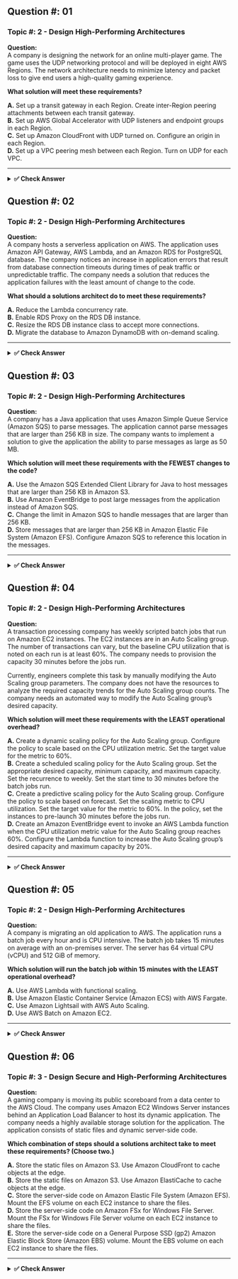 ## Question #: 01
### Topic #: 2 - Design High-Performing Architectures

**Question:**  
A company is designing the network for an online multi-player game. The game uses the UDP networking protocol and will be deployed in eight AWS Regions. The network architecture needs to minimize latency and packet loss to give end users a high-quality gaming experience.

**What solution will meet these requirements?**

**A.** Set up a transit gateway in each Region. Create inter-Region peering attachments between each transit gateway.  
**B.** Set up AWS Global Accelerator with UDP listeners and endpoint groups in each Region.  
**C.** Set up Amazon CloudFront with UDP turned on. Configure an origin in each Region.  
**D.** Set up a VPC peering mesh between each Region. Turn on UDP for each VPC.

---
<details>
<summary><strong>✅ Check Answer</strong></summary>

### ✅ Correct Answer: **B. Set up AWS Global Accelerator with UDP listeners and endpoint groups in each Region.**

---

### 📘 Explanation:

AWS **Global Accelerator** is specifically designed for applications that require **low latency**, **minimal packet loss**, and **high availability** — exactly what online multiplayer games demand. It uses the **AWS global network infrastructure**, allowing user requests to enter the AWS backbone at the nearest edge location and travel over the optimized network path.

#### Benefits of Global Accelerator:
- Supports **UDP** traffic (critical for real-time gaming).
- Automatically routes traffic to the **nearest healthy endpoint** in the designated Region.
- Provides **regional failover**, improving fault tolerance.
- Minimizes **internet hops**, improving performance compared to standard public internet routing.

---

### 🔗 References:

- AWS Global Accelerator official documentation:  
  https://docs.aws.amazon.com/global-accelerator/latest/dg/introduction-what-is-global-accelerator.html

- Related discussion on ExamTopics:  
  https://www.examtopics.com/discussions/amazon/view/100130-exam-aws-certified-solutions-architect-associate-saa-c03/  
  https://www.examtopics.com/discussions/amazon/view/100197-exam-aws-certified-solutions-architect-associate-saa-c03/

</details>

## Question #: 02
### Topic #: 2 - Design High-Performing Architectures

**Question:**  
A company hosts a serverless application on AWS. The application uses Amazon API Gateway, AWS Lambda, and an Amazon RDS for PostgreSQL database. The company notices an increase in application errors that result from database connection timeouts during times of peak traffic or unpredictable traffic. The company needs a solution that reduces the application failures with the least amount of change to the code.

**What should a solutions architect do to meet these requirements?**

**A.** Reduce the Lambda concurrency rate.  
**B.** Enable RDS Proxy on the RDS DB instance.  
**C.** Resize the RDS DB instance class to accept more connections.  
**D.** Migrate the database to Amazon DynamoDB with on-demand scaling.

---
<details>
<summary><strong>✅ Check Answer</strong></summary>

### ✅ Correct Answer: **B. Enable RDS Proxy on the RDS DB instance.**

---

### 📘 Explanation:

When using AWS Lambda with Amazon RDS, a common challenge is **managing database connections**, especially during **traffic spikes**. Each Lambda invocation can potentially open a new database connection, quickly exhausting the connection pool of the RDS instance.

#### ✅ Why RDS Proxy is the best choice:
- **Manages and pools connections** efficiently.
- Helps avoid **connection exhaustion** during high concurrency.
- Requires **minimal code changes** (in most cases, just updating connection settings).
- **Improves database scalability and resilience** for serverless apps.

#### 🚫 Why not the others?
- **A. Reduce Lambda concurrency rate** – Might limit scalability and won't solve the root problem.
- **C. Resize RDS instance** – Helps temporarily but doesn't solve connection storming from Lambda.
- **D. Migrate to DynamoDB** – A large change in architecture; not minimal or quick.

---

### 🔗 References:

- AWS Docs – [Using Amazon RDS Proxy with AWS Lambda](https://docs.aws.amazon.com/lambda/latest/dg/services-rds.html)  
- AWS Docs – [Amazon RDS Proxy](https://docs.aws.amazon.com/rds/latest/UserGuide/rds-proxy.html)  
- ExamTopics Discussions:  
  https://www.examtopics.com/discussions/amazon/view/83199-exam-aws-certified-solutions-architect-associate-saa-c02/


</details>

## Question #: 03
### Topic #: 2 - Design High-Performing Architectures

**Question:**  
A company has a Java application that uses Amazon Simple Queue Service (Amazon SQS) to parse messages. The application cannot parse messages that are larger than 256 KB in size. The company wants to implement a solution to give the application the ability to parse messages as large as 50 MB.

**Which solution will meet these requirements with the FEWEST changes to the code?**

**A.** Use the Amazon SQS Extended Client Library for Java to host messages that are larger than 256 KB in Amazon S3.  
**B.** Use Amazon EventBridge to post large messages from the application instead of Amazon SQS.  
**C.** Change the limit in Amazon SQS to handle messages that are larger than 256 KB.  
**D.** Store messages that are larger than 256 KB in Amazon Elastic File System (Amazon EFS). Configure Amazon SQS to reference this location in the messages.

---
<details>
<summary><strong>✅ Check Answer</strong></summary>

### ✅ Correct Answer: **A. Use the Amazon SQS Extended Client Library for Java to host messages that are larger than 256 KB in Amazon S3.**

---

### 📘 Explanation:

Amazon SQS has a **hard limit of 256 KB** for message size. If your application needs to send **larger messages (up to 2 GB)**, you must store the message payload **externally** and send a reference to it via SQS.

#### ✅ Why Option A is Correct:
- AWS provides the **Amazon SQS Extended Client Library for Java**, which seamlessly stores large message payloads in **Amazon S3**, and sends a pointer (reference) through SQS.
- This **minimizes code changes** and integrates smoothly into existing SQS-based Java applications.
- Allows messages up to **2 GB** in size (well above the 50 MB needed).

#### 🚫 Why not the others?
- **B. EventBridge** is not designed for large message payloads (limit is 256 KB as well).
- **C.** You **cannot change the 256 KB limit** on SQS — it’s a hard service limit.
- **D.** Amazon SQS cannot directly reference Amazon EFS files in its message body — this would require **custom logic** and **significant code changes**.

---

### 🔗 References:

- AWS Docs – [Amazon SQS Extended Client Library for Java](https://docs.aws.amazon.com/AWSSimpleQueueService/latest/SQSDeveloperGuide/sqs-s3-messages.html)  
- ExamTopics Discussion:  
  https://www.examtopics.com/discussions/amazon/view/100202-exam-aws-certified-solutions-architect-associate-saa-c03/

</details>

## Question #: 04
### Topic #: 2 - Design High-Performing Architectures

**Question:**  
A transaction processing company has weekly scripted batch jobs that run on Amazon EC2 instances. The EC2 instances are in an Auto Scaling group. The number of transactions can vary, but the baseline CPU utilization that is noted on each run is at least 60%. The company needs to provision the capacity 30 minutes before the jobs run.

Currently, engineers complete this task by manually modifying the Auto Scaling group parameters. The company does not have the resources to analyze the required capacity trends for the Auto Scaling group counts. The company needs an automated way to modify the Auto Scaling group’s desired capacity.

**Which solution will meet these requirements with the LEAST operational overhead?**

**A.** Create a dynamic scaling policy for the Auto Scaling group. Configure the policy to scale based on the CPU utilization metric. Set the target value for the metric to 60%.  
**B.** Create a scheduled scaling policy for the Auto Scaling group. Set the appropriate desired capacity, minimum capacity, and maximum capacity. Set the recurrence to weekly. Set the start time to 30 minutes before the batch jobs run.  
**C.** Create a predictive scaling policy for the Auto Scaling group. Configure the policy to scale based on forecast. Set the scaling metric to CPU utilization. Set the target value for the metric to 60%. In the policy, set the instances to pre-launch 30 minutes before the jobs run.  
**D.** Create an Amazon EventBridge event to invoke an AWS Lambda function when the CPU utilization metric value for the Auto Scaling group reaches 60%. Configure the Lambda function to increase the Auto Scaling group’s desired capacity and maximum capacity by 20%.

---

<details>
<summary><strong>✅ Check Answer</strong></summary>

---

### ✅ Correct Answer: **C. Create a predictive scaling policy for the Auto Scaling group. Configure the policy to scale based on forecast. Set the scaling metric to CPU utilization. Set the target value for the metric to 60%. In the policy, set the instances to pre-launch 30 minutes before the jobs run.**

---

### 📘 Explanation:

**Predictive scaling** in EC2 Auto Scaling uses machine learning to forecast future traffic trends and automatically adjusts capacity ahead of time. Since the batch jobs are **weekly and follow a consistent pattern**, predictive scaling is **ideal** because it can pre-launch instances **30 minutes before the jobs start**, without manual intervention or needing additional resources to analyze trends.

#### ✅ Why Option C is Correct:
- Predictive scaling is designed to detect patterns and launch instances in advance, minimizing latency or startup lag.
- Minimal operational overhead — no manual intervention is required once it's configured.
- Supports the use case where usage trends (like scheduled jobs) are predictable and repetitive.

#### 🚫 Why not the others?
- **A.** Dynamic scaling only reacts to real-time metrics and does not pre-launch instances.
- **B.** Scheduled scaling requires manual updates and is slightly less efficient than predictive.
- **D.** EventBridge + Lambda adds unnecessary complexity and overhead.

---

### 🔗 References:

- AWS Docs – [Predictive Scaling for EC2 Auto Scaling](https://docs.aws.amazon.com/autoscaling/ec2/userguide/ec2-auto-scaling-predictive-scaling.html)  
- ExamTopics Discussion:  
  [https://www.examtopics.com/discussions/amazon/view/100204-exam-aws-certified-solutions-architect-associate-saa-c03/](https://www.examtopics.com/discussions/amazon/view/100204-exam-aws-certified-solutions-architect-associate-saa-c03/)
</details>

## Question #: 05
### Topic #: 2 - Design High-Performing Architectures

**Question:**  
A company is migrating an old application to AWS. The application runs a batch job every hour and is CPU intensive. The batch job takes 15 minutes on average with an on-premises server. The server has 64 virtual CPU (vCPU) and 512 GiB of memory.

**Which solution will run the batch job within 15 minutes with the LEAST operational overhead?**

**A.** Use AWS Lambda with functional scaling.  
**B.** Use Amazon Elastic Container Service (Amazon ECS) with AWS Fargate.  
**C.** Use Amazon Lightsail with AWS Auto Scaling.  
**D.** Use AWS Batch on Amazon EC2.

---

<details>
<summary><strong>✅ Check Answer</strong></summary>

---

### ✅ Correct Answer: **D. Use AWS Batch on Amazon EC2**

---

### 📘 Explanation:

#### ✅ Why Option D is Correct:
- **AWS Batch** is purpose-built for **batch processing** workloads.
- It supports high-performance EC2 instances (such as those with **64 vCPUs and 512 GiB RAM**), ensuring the job completes within 15 minutes as required.
- **Automatically provisions** and **scales compute resources**, reducing operational overhead.
- AWS Batch handles job queues, retry logic, scheduling, and execution — giving a **fully managed batch computing experience**.

#### 🚫 Why not the others?

- **A.** AWS Lambda is not suitable for **long-running CPU-intensive tasks**. It has a **maximum timeout of 15 minutes** and cannot support high resource requirements like 64 vCPUs or 512 GiB RAM.
- **B.** ECS with **Fargate** is serverless, but Fargate currently supports **only up to 4 vCPUs and 30 GiB RAM per task**, which is insufficient for this job.
- **C.** Amazon Lightsail is designed for simple workloads. It lacks the **customizability and scale** needed for CPU-intensive jobs of this magnitude.

---

### 🔗 References:

- AWS Docs – [AWS Batch Overview](https://docs.aws.amazon.com/batch/latest/userguide/what-is-batch.html)  
- AWS Compute Blog – [Choosing AWS Batch vs. Lambda for Compute Tasks](https://aws.amazon.com/blogs/compute/)

</details>


## Question #: 06
### Topic #: 3 - Design Secure and High-Performing Architectures

**Question:**  
A gaming company is moving its public scoreboard from a data center to the AWS Cloud. The company uses Amazon EC2 Windows Server instances behind an Application Load Balancer to host its dynamic application. The company needs a highly available storage solution for the application. The application consists of static files and dynamic server-side code.

**Which combination of steps should a solutions architect take to meet these requirements? (Choose two.)**

**A.** Store the static files on Amazon S3. Use Amazon CloudFront to cache objects at the edge.  
**B.** Store the static files on Amazon S3. Use Amazon ElastiCache to cache objects at the edge.  
**C.** Store the server-side code on Amazon Elastic File System (Amazon EFS). Mount the EFS volume on each EC2 instance to share the files.  
**D.** Store the server-side code on Amazon FSx for Windows File Server. Mount the FSx for Windows File Server volume on each EC2 instance to share the files.  
**E.** Store the server-side code on a General Purpose SSD (gp2) Amazon Elastic Block Store (Amazon EBS) volume. Mount the EBS volume on each EC2 instance to share the files.

---

<details>
<summary><strong>✅ Check Answer</strong></summary>

---

### ✅ Correct Answers:  
**A.** Store the static files on Amazon S3. Use Amazon CloudFront to cache objects at the edge.  
**D.** Store the server-side code on Amazon FSx for Windows File Server. Mount the FSx for Windows File Server volume on each EC2 instance to share the files.

---

### 📘 Explanation:

#### ✅ Why A is Correct:
- **Amazon S3** is ideal for hosting static content (HTML, CSS, JS, images).
- **Amazon CloudFront** is a content delivery network (CDN) that caches S3 content at edge locations, reducing latency and improving availability.

#### ✅ Why D is Correct:
- **Amazon FSx for Windows File Server** is a fully managed Windows-compatible file system, perfect for Windows EC2 instances.
- It supports Windows file sharing protocols like SMB and integrates well for server-side shared code needs.
- Highly available and scalable.

#### 🚫 Why not the others?

- **B.** Amazon ElastiCache is used for **in-memory caching** of frequently accessed data, not static files.
- **C.** Amazon EFS is a Linux-based solution, not ideal for **Windows EC2 instances**.
- **E.** Amazon EBS volumes **cannot be shared** across multiple EC2 instances, which defeats the purpose of sharing server-side code.

---

### 🔗 References:

- AWS Docs – [Amazon S3 with CloudFront](https://docs.aws.amazon.com/AmazonCloudFront/latest/DeveloperGuide/DownloadDistS3AndCustomOrigin.html)  
- AWS Docs – [Amazon FSx for Windows File Server](https://docs.aws.amazon.com/fsx/latest/WindowsGuide/what-is.html)


## Question #: 07
### Topic #: 3 - Design Secure and High-Performing Architectures

**Question:**  
A social media company runs its application on Amazon EC2 instances behind an Application Load Balancer (ALB). The ALB is the origin for an Amazon CloudFront distribution. The application has more than a billion images stored in an Amazon S3 bucket and processes thousands of images each second. The company wants to resize the images dynamically and serve appropriate formats to clients.

**Which solution will meet these requirements with the LEAST operational overhead?**

**A.** Install an external image management library on an EC2 instance. Use the image management library to process the images.  
**B.** Create a CloudFront origin request policy. Use the policy to automatically resize images and to serve the appropriate format based on the User-Agent HTTP header in the request.  
**C.** Use a Lambda@Edge function with an external image management library. Associate the Lambda@Edge function with the CloudFront behaviors that serve the images.  
**D.** Create a CloudFront response headers policy. Use the policy to automatically resize images and to serve the appropriate format based on the User-Agent HTTP header in the request.

